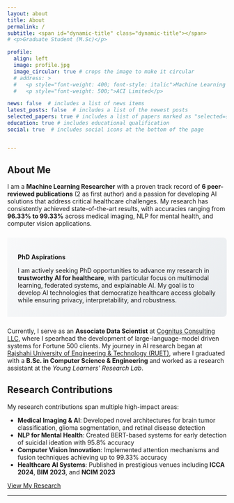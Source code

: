 ```yaml
---
layout: about
title: About
permalink: /
subtitle: <span id="dynamic-title" class="dynamic-title"></span>
# <p>Graduate Student (M.Sc)</p>

profile:
  align: left
  image: profile.jpg
  image_circular: true # crops the image to make it circular
  # address: >
  #   <p style="font-weight: 400; font-style: italic">Machine Learning Engineer</p>
  #   <p style="font-weight: 500;">ACI Limited</p>

news: false  # includes a list of news items
latest_posts: false  # includes a list of the newest posts
selected_papers: true # includes a list of papers marked as "selected={true}"
education: true # includes educational qualification
social: true  # includes social icons at the bottom of the page


---
```


<script>
document.addEventListener('DOMContentLoaded', function() {
    const titles = [
        "PhD Aspirant in AI for Healthcare",
        "Machine Learning Researcher",
        "Published Author with 6 Papers",
        "Medical AI Innovator",
        "Deep Learning Enthusiast",
        "Healthcare Technology Pioneer",
        "Computer Vision Researcher",
        "NLP for Mental Health Advocate",
        "Federated Learning Explorer",
        "AI Ethics Champion",
        "Global Health Tech Visionary",
        "Future Research Leader"
    ];
    
    let currentIndex = 0;
    const dynamicTitle = document.getElementById('dynamic-title');
    
    function typeWriter(text, index = 0) {
        if (index < text.length) {
            dynamicTitle.textContent = text.substring(0, index + 1);
            setTimeout(() => typeWriter(text, index + 1), 100);
        } else {
            setTimeout(() => {
                deleteText(text);
            }, 2000);
        }
    }
    
    function deleteText(text, index = text.length) {
        if (index > 0) {
            dynamicTitle.textContent = text.substring(0, index - 1);
            setTimeout(() => deleteText(text, index - 1), 50);
        } else {
            currentIndex = (currentIndex + 1) % titles.length;
            setTimeout(() => typeWriter(titles[currentIndex]), 500);
        }
    }
    
    // Start the animation
    typeWriter(titles[currentIndex]);
});
</script>

<style>
.dynamic-title {
    color: var(--global-theme-color);
    font-weight: 500;
    min-height: 1.5em;
    display: inline-block;
    position: relative;
}

.dynamic-title::after {
    content: '|';
    position: absolute;
    right: -10px;
    animation: blink 1s infinite;
    color: var(--global-theme-color);
}

@keyframes blink {
    0%, 50% { opacity: 1; }
    51%, 100% { opacity: 0; }
}

/* Add some style to the subtitle area */
.page-title .page-description {
    min-height: 2em;
}

/* Research highlight box */
.research-highlight {
    background: linear-gradient(135deg, #f8f9fa 0%, #e9ecef 100%);
    border-left: 4px solid var(--global-theme-color);
    padding: 1rem 1.5rem;
    margin: 1.5rem 0;
    border-radius: 0 8px 8px 0;
}

.research-highlight h4 {
    color: var(--global-theme-color);
    margin-bottom: 0.5rem;
}
</style>

## About Me

I am a **Machine Learning Researcher** with a proven track record of **6 peer-reviewed publications** (2 as first author) and a passion for developing AI solutions that address critical healthcare challenges. My research has consistently achieved state-of-the-art results, with accuracies ranging from **96.33% to 99.33%** across medical imaging, NLP for mental health, and computer vision applications.

<div class="research-highlight">
    <h4><i class="fas fa-graduation-cap mr-2"></i>PhD Aspirations</h4>
    <p class="mb-0">I am actively seeking PhD opportunities to advance my research in <strong>trustworthy AI for healthcare</strong>, with particular focus on multimodal learning, federated systems, and explainable AI. My goal is to develop AI technologies that democratize healthcare access globally while ensuring privacy, interpretability, and robustness.</p>
</div>

Currently, I serve as an **Associate Data Scientist** at [Cognitus Consulting LLC](https://cognitus.com), where I spearhead the development of large-language-model driven systems for Fortune 500 clients. My journey in AI research began at [Rajshahi University of Engineering & Technology (RUET)](https://www.ruet.ac.bd/), where I graduated with a **B.Sc. in Computer Science & Engineering** and worked as a research assistant at the *Young Learners' Research Lab*.

## Research Contributions

My research contributions span multiple high-impact areas:

- **Medical Imaging & AI**: Developed novel architectures for brain tumor classification, glioma segmentation, and retinal disease detection
- **NLP for Mental Health**: Created BERT-based systems for early detection of suicidal ideation with 95.8% accuracy
- **Computer Vision Innovation**: Implemented attention mechanisms and fusion techniques achieving up to 99.33% accuracy
- **Healthcare AI Systems**: Published in prestigious venues including **ICCA 2024**, **BIM 2023**, and **NCIM 2023**

<div class="text-center mt-4 mb-4">
    <a href="/research/" class="btn btn-outline-primary btn-lg">
        <i class="fas fa-microscope mr-2"></i>View My Research
    </a>
</div>

---

<!-- Put your address / P.O. box / other info right below your picture. You can also disable any of these elements by editing `profile` property of the YAML header of your `_pages/about.md`. Edit `_bibliography/papers.bib` and Jekyll will render your [publications page](/al-folio/publications/) automatically.

Link to your social media connections, too. This theme is set up to use [Font Awesome icons](http://fortawesome.github.io/Font-Awesome/) and [Academicons](https://jpswalsh.github.io/academicons/), like the ones below. Add your Facebook, Twitter, LinkedIn, Google Scholar, or just disable all of them. -->
